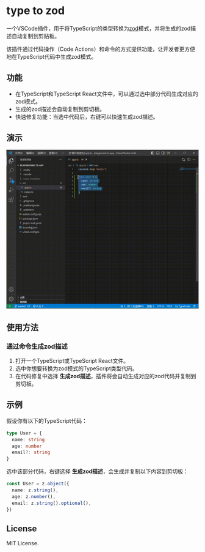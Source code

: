 # type to zod

一个VSCode插件，用于将TypeScript的类型转换为[zod](https://zod.dev/)模式，并将生成的zod描述自动复制到剪贴板。

该插件通过代码操作（Code Actions）和命令的方式提供功能，让开发者更方便地在TypeScript代码中生成zod模式。

## 功能

- 在TypeScript和TypeScript React文件中，可以通过选中部分代码生成对应的zod模式。
- 生成的zod描述会自动复制到剪切板。
- 快速修复功能：当选中代码后，右键可以快速生成zod描述。

## 演示

![演示](./doc/01.gif)

## 使用方法

### 通过命令生成zod描述

1. 打开一个TypeScript或TypeScript React文件。
2. 选中你想要转换为zod模式的TypeScript类型代码。
3. 在代码修复中选择 **生成zod描述**，插件将会自动生成对应的zod代码并复制到剪切板。

## 示例

假设你有以下的TypeScript代码：

```typescript
type User = {
  name: string
  age: number
  email?: string
}
```

选中该部分代码，右键选择 **生成zod描述**，会生成并复制以下内容到剪切板：

```typescript
const User = z.object({
  name: z.string(),
  age: z.number(),
  email: z.string().optional(),
})
```

## License

MIT License.

